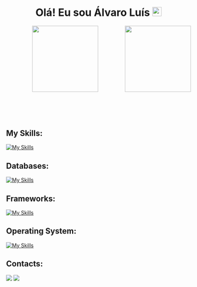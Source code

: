 <div align="center">
   <h1>Olá! Eu sou Álvaro Luís <img src="https://media.giphy.com/media/hvRJCLFzcasrR4ia7z/giphy.gif" width="25px"> </h1>
</div>

<div  align="center" style="margin-bottom:100px">
  <img  height="180em" src="https://github-readme-stats.vercel.app/api?username=latysno&show_icons=true&theme=midnight-purple&include_all_commits=true&count_private=true"/>
  <img align="right" height="180em" src="https://github-readme-stats.vercel.app/api/top-langs/?username=latysno&layout=compact&langs_count=6&theme=midnight-purple"/>
</div>


## My Skills:
  [![My Skills](https://skillicons.dev/icons?i=js,html,css,ts,java,php,nodejs,react)](https://skillicons.dev)

## Databases:
  [![My Skills](https://skillicons.dev/icons?i=postgres,mysql)](https://skillicons.dev)

## Frameworks:
  [![My Skills](https://skillicons.dev/icons?i=express)](https://skillicons.dev)

## Operating System:
  [![My Skills](https://skillicons.dev/icons?i=linux,windows)](https://skillicons.dev)

## Contacts:

<div> 
   <a href="https://www.linkedin.com/in/%C3%A1lvarolu%C3%ADs/" target="_blank"><img src="https://skillicons.dev/icons?i=linkedin"  target="_blank"></a>
   <a href = "mailto:contato.alvaroluis.dev@gmail.com"> <img src="https://skillicons.dev/icons?i=gmail" target="_blank"></a>
</div>


